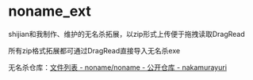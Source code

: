 # noname_ext
shijian和我制作、维护的无名杀拓展，以zip形式上传便于拖拽读取DragRead

所有zip格式拓展都可通过DragRead直接导入无名杀exe

无名杀仓库：[文件列表 - noname/noname - 公开仓库 - nakamurayuri](https://nakamurayuri.coding.net/public/noname/noname/git/files)

